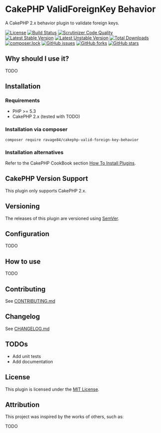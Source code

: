 CakePHP ValidForeignKey Behavior
================================

A CakePHP 2.x behavior plugin to validate foreign keys.

[![License](https://img.shields.io/badge/license-MIT-blue.svg)](https://raw.githubusercontent.com/ravage84/cakephp-valid-foreign-key-behavior/master/LICENSE.txt)
[![Build Status](https://travis-ci.org/ravage84/cakephp-valid-foreign-key-behavior.svg?branch=master)](https://travis-ci.org/ravage84/cakephp-valid-foreign-key-behavior)
[![Scrutinizer Code Quality](https://scrutinizer-ci.com/g/ravage84/cakephp-valid-foreign-key-behavior/badges/quality-score.png?b=master)](https://scrutinizer-ci.com/g/ravage84/cakephp-valid-foreign-key-behavior/)
[![Latest Stable Version](https://poser.pugx.org/ravage84/cakephp-valid-foreign-key-behavior/v/stable)](https://packagist.org/packages/ravage84/cakephp-valid-foreign-key-behavior)
[![Latest Unstable Version](https://poser.pugx.org/ravage84/cakephp-valid-foreign-key-behavior/v/unstable)](https://packagist.org/packages/ravage84/cakephp-valid-foreign-key-behavior)
[![Total Downloads](https://poser.pugx.org/ravage84/cakephp-valid-foreign-key-behavior/d/total.png)](https://packagist.org/packages/ravage84/cakephp-fake-seeder)
[![composer.lock](https://poser.pugx.org/ravage84/cakephp-valid-foreign-key-behavior/composerlock)](https://packagist.org/packages/ravage84/cakephp-valid-foreign-key-behavior)
[![GitHub issues](https://img.shields.io/github/issues/ravage84/cakephp-valid-foreign-key-behavior.svg)](https://github.com/ravage84/cakephp-valid-foreign-key-behavior/issues)
[![GitHub forks](https://img.shields.io/github/forks/ravage84/cakephp-valid-foreign-key-behavior.svg)](https://github.com/ravage84/cakephp-valid-foreign-key-behavior/network)
[![GitHub stars](https://img.shields.io/github/stars/ravage84/cakephp-valid-foreign-key-behavior.svg)](https://github.com/ravage84/cakephp-valid-foreign-key-behavior/stargazers)

## Why should I use it?

TODO

## Installation

### Requirements

- PHP >= 5.3
- CakePHP 2.x (tested with TODO)

### Installation via composer

````
composer require ravage84/cakephp-valid-foreign-key-behavior
````

### Installation alternatives

Refer to the CakePHP CookBook section
[How To Install Plugins](http://book.cakephp.org/2.0/en/plugins/how-to-install-plugins.html).

## CakePHP Version Support

This plugin only supports CakePHP 2.x.

## Versioning

The releases of this plugin are versioned using [SemVer](http://semver.org/).

## Configuration

TODO

## How to use

TODO

## Contributing

See [CONTRIBUTING.md](CONTRIBUTING.md)

## Changelog

See [CHANGELOG.md](CHANGELOG.md)

## TODOs

- Add unit tests
- Add documentation

## License

This plugin is licensed under the [MIT License](LICENSE).

## Attribution

This project was inspired by the works of others, such as:

TODO